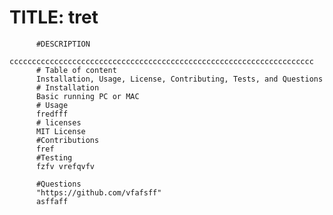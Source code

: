 # TITLE: tret
          #DESCRIPTION
          cccccccccccccccccccccccccccccccccccccccccccccccccccccccccccccccccccc
          # Table of content
          Installation, Usage, License, Contributing, Tests, and Questions
          # Installation
          Basic running PC or MAC
          # Usage
          fredfff
          # licenses
          MIT License
          #Contributions
          fref
          #Testing
          fzfv vrefqvfv
          
          #Questions
          "https://github.com/vfafsff"
          asffaff   


